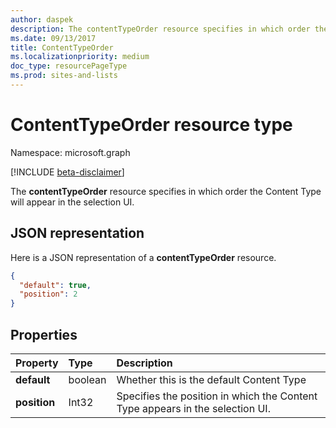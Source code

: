 ```yaml
---
author: daspek
description: The contentTypeOrder resource specifies in which order the Content Type will appear in the selection UI.
ms.date: 09/13/2017
title: ContentTypeOrder
ms.localizationpriority: medium
doc_type: resourcePageType
ms.prod: sites-and-lists
---
```


# ContentTypeOrder resource type

Namespace: microsoft.graph

[!INCLUDE [beta-disclaimer](../../includes/beta-disclaimer.md)]

The **contentTypeOrder** resource specifies in which order the Content Type will appear in the selection UI.

## JSON representation

Here is a JSON representation of a **contentTypeOrder** resource.

<!-- { "blockType": "resource", "@type": "microsoft.graph.contentTypeOrder", "@type.aka": "oneDrive.contentTypeOrderFacet" } -->

```json
{
  "default": true,
  "position": 2
}
```

## Properties

| Property     | Type    | Description                                                                   |
| :----------- | :------ | :---------------------------------------------------------------------------- |
| **default**  | boolean | Whether this is the default Content Type                                      |
| **position** | Int32   | Specifies the position in which the Content Type appears in the selection UI. |

<!--
{
  "type": "#page.annotation",
  "description": "",
  "keywords": "",
  "section": "documentation",
  "tocPath": "Resources/ContentTypeOrder",
  "suppressions": []
}
-->
